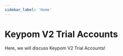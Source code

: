 ```yaml
---
sidebar_label: 'Home'
---
```

# Keypom V2 Trial Accounts
Here, we will discuss Keypom V2 Trial Accounts!